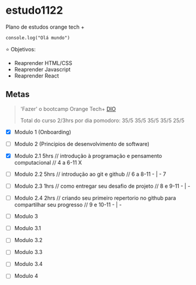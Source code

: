 # estudo1122

Plano de estudos orange tech + 

`` console.log("Olá mundo") ``

⭐ Objetivos:
- Reaprender HTML/CSS
- Reaprender Javascript
- Reaprender React

## Metas
> 'Fazer' o bootcamp Orange Tech+ [DIO](https://web.dio.me/track/orange-tech?tab=mentoring)
> 
> Total do curso 2/3hrs por dia
> pomodoro: 35/5 35/5 35/5 35/5 25/5


- [X] Modulo 1 (Onboarding)

- [ ] Modulo 2 (Principios de desenvolvimento de software)
- [X] Modulo 2.1 5hrs // introdução à programação e pensamento computacional // 4 a 6-11 X
- [ ] Modulo 2.2 5hrs // introdução ao git e github // 6 a 8-11 - | - 7
- [ ] Modulo 2.3 1hrs // como entregar seu desafio de projeto // 8 e 9-11 - | - 
- [ ] Modulo 2.4 2hrs // criando seu primeiro repertorio no github para compartilhar seu progresso // 9 e 10-11 - | - 

- [ ] Modulo 3
- [ ] Modulo 3.1
- [ ] Modulo 3.2
- [ ] Modulo 3.3
- [ ] Modulo 3.4

- [ ] Modulo 4
